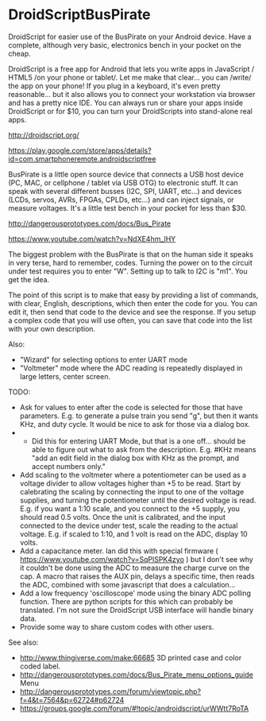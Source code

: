 # DroidScriptBusPirate
DroidScript for easier use of the BusPirate on your Android device. Have a complete, although very basic, electronics bench in your pocket on the cheap.

DroidScript is a free app for Android that lets you write apps in JavaScript / HTML5 /on your phone or tablet/. Let me make that clear... you can /write/ the app on your phone! If you plug in a keyboard, it's even pretty reasonable... but it also allows you to connect your workstation via browser and has a pretty nice IDE. You can always run or share your apps inside DroidScript or for $10, you can turn your DroidScripts into stand-alone real apps. 

http://droidscript.org/

https://play.google.com/store/apps/details?id=com.smartphoneremote.androidscriptfree

BusPirate is a little open source device that connects a USB host device (PC, MAC, or cellphone / tablet via USB OTG) to electronic stuff. It can speak with several different busses (I2C, SPI, UART, etc...) and devices (LCDs, servos, AVRs, FPGAs, CPLDs, etc...) and can inject signals, or measure voltages. It's a little test bench in your pocket for less than $30. 

http://dangerousprototypes.com/docs/Bus_Pirate

https://www.youtube.com/watch?v=NdXE4hm_lHY

The biggest problem with the BusPirate is that on the human side it speaks in very terse, hard to remember, codes. Turning the power on to the circuit under test requires you to enter "W". Setting up to talk to I2C is "m1". You get the idea. 

The point of this script is to make that easy by providing a list of commands, with clear, English, descriptions, which then enter the code for you. You can edit it, then send that code to the device and see the response. If you setup a complex code that you will use often, you can save that code into the list with your own description. 

Also:
- "Wizard" for selecting options to enter UART mode
- "Voltmeter" mode where the ADC reading is repeatedly displayed in large letters, center screen.

TODO: 
- Ask for values to enter after the code is selected for those that have parameters. E.g. to generate a pulse train you send "g", but then it wants KHz, and duty cycle. It would be nice to ask for those via a dialog box. 
- - Did this for entering UART Mode, but that is a one off... should be able to figure out what to ask from the description. E.g. #KHz means "add an edit field in the dialog box with KHz as the prompt, and accept numbers only."
- Add scaling to the voltmeter where a potentiometer can be used as a voltage divider to allow voltages higher than +5 to be read. Start by calebrating the scaling by connecting the input to one of the voltage supplies, and turning the potentiometer until the desired voltage is read. E.g. if you want a 1:10 scale, and you connect to the +5 supply, you should read 0.5 volts. Once the unit is calibrated, and the input connected to the device under test, scale the reading to the actual voltage. E.g. if scaled to 1:10, and 1 volt is read on the ADC, display 10 volts. 
- Add a capacitance meter. Ian did this with special firmware ( https://www.youtube.com/watch?v=SqPlSPK4zyo ) but I don't see why it couldn't be done using the ADC to measure the charge curve on the cap. A macro that raises the AUX pin, delays a specific time, then reads the ADC, combined with some javascript that does a calculation...
- Add a low frequency 'oscilloscope' mode using the binary ADC polling function. There are python scripts for this which can probably be translated. I'm not sure the DroidScript USB interface will handle binary data.
- Provide some way to share custom codes with other users. 

See also:
- http://www.thingiverse.com/make:66685 3D printed case and color coded label. 
- http://dangerousprototypes.com/docs/Bus_Pirate_menu_options_guide Menu
- http://dangerousprototypes.com/forum/viewtopic.php?f=4&t=7564&p=62724#p62724
- https://groups.google.com/forum/#!topic/androidscript/urWWtt7RoTA


